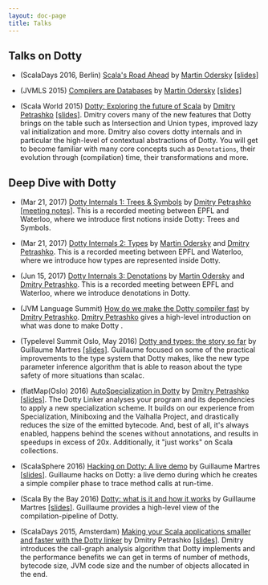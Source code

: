 ```yaml
---
layout: doc-page
title: Talks
---
```


Talks on Dotty
--------------
- (ScalaDays 2016, Berlin) [Scala's Road Ahead](https://www.youtube.com/watch?v=GHzWqJKFCk4) by [Martin Odersky](http://twitter.com/odersky) [\[slides\]](http://www.slideshare.net/Odersky/scala-days-nyc-2016)

- (JVMLS 2015) [Compilers are Databases](https://www.youtube.com/watch?v=WxyyJyB_Ssc) by [Martin Odersky](http://twitter.com/odersky) [\[slides\]](http://www.slideshare.net/Odersky/compilers-are-databases)

- (Scala World 2015) [Dotty: Exploring the future of Scala](https://www.youtube.com/watch?v=aftdOFuVU1o) by [Dmitry Petrashko](http://twitter.com/darkdimius) [\[slides\]](https://d-d.me/scalaworld2015/#/). 
Dmitry covers many of the new features that Dotty brings on the table such as Intersection and Union types, improved lazy val initialization and more. 
Dmitry also covers dotty internals and in particular the high-level of contextual abstractions of Dotty. You will get to 
become familiar with many core concepts such as `Denotations`, their evolution through (compilation) time, their 
transformations and more.

Deep Dive with Dotty
--------------------
- (Mar 21, 2017) [Dotty Internals 1: Trees & Symbols](https://www.youtube.com/watch?v=yYd-zuDd3S8) by [Dmitry Petrashko](http://twitter.com/darkdimius) [\[meeting notes\]](../internals/dotty-internals-1-notes.md). 
This is a recorded meeting between EPFL and Waterloo, where we introduce first notions inside Dotty: Trees and Symbols.

- (Mar 21, 2017) [Dotty Internals 2: Types](https://www.youtube.com/watch?v=3gmLIYlGbKc) by [Martin Odersky](http://twitter.com/odersky) and [Dmitry Petrashko](http://twitter.com/darkdimius).
This is a recorded meeting between EPFL and Waterloo, where we introduce how types are represented inside Dotty.

- (Jun 15, 2017) [Dotty Internals 3: Denotations](https://youtu.be/9iPA7zMRGKY) by [Martin Odersky](http://twitter.com/odersky) and [Dmitry Petrashko](http://twitter.com/darkdimius).
This is a recorded meeting between EPFL and Waterloo, where we introduce denotations in Dotty.

- (JVM Language Summit) [How do we make the Dotty compiler fast](https://www.youtube.com/watch?v=9xYoSwnSPz0) by [Dmitry Petrashko](http://twitter.com/darkdimius).
[Dmitry Petrashko](http://twitter.com/darkdimius) gives a high-level introduction on what was done to make Dotty .


- (Typelevel Summit Oslo, May 2016) [Dotty and types: the story so far](https://www.youtube.com/watch?v=YIQjfCKDR5A) by 
Guillaume Martres [\[slides\]](http://guillaume.martres.me/talks/typelevel-summit-oslo/).
Guillaume focused on some of the practical improvements to the type system that Dotty makes, like the new type parameter 
inference algorithm that is able to reason about the type safety of more situations than scalac.

- (flatMap(Oslo) 2016) [AutoSpecialization in Dotty](https://vimeo.com/165928176) by [Dmitry Petrashko](http://twitter.com/darkdimius) [\[slides\]](https://d-d.me/talks/flatmap2016/#/). 
The Dotty Linker analyses your program and its dependencies to 
apply a new specialization scheme. It builds on our experience from Specialization, Miniboxing and the Valhalla Project, 
and drastically reduces the size of the emitted bytecode. And, best of all, it's always enabled, happens behind the 
scenes without annotations,  and results in speedups in excess of 20x. Additionally, it "just works" on Scala collections.

- (ScalaSphere 2016) [Hacking on Dotty: A live demo](https://www.youtube.com/watch?v=0OOYGeZLHs4) by Guillaume Martres [\[slides\]](http://guillaume.martres.me/talks/dotty-live-demo/).
Guillaume hacks on Dotty: a live demo during which he 
creates a simple compiler phase to trace method calls at run-time.

- (Scala By the Bay 2016) [Dotty: what is it and how it works](https://www.youtube.com/watch?v=wCFbYu7xEJA) by Guillaume 
Martres [\[slides\]](http://guillaume.martres.me/talks/dotty-tutorial/#/). Guillaume provides a high-level view of the 
compilation-pipeline of Dotty.

- (ScalaDays 2015, Amsterdam) [Making your Scala applications smaller and faster with the Dotty linker](https://www.youtube.com/watch?v=xCeI1ArdXM4) by Dmitry Petrashko [\[slides\]](https://d-d.me/scaladays2015/#/). 
Dmitry introduces the call-graph analysis algorithm 
that Dotty implements and the performance benefits we can get in terms of number of methods, bytecode size, JVM code size 
and the number of objects allocated in the end.
